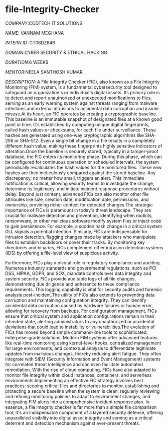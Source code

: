 # file-Integrity-Checker

*COMPANY*:CODTECH IT SOLUTIONS

*NAME*: VANNAM MEGHANA

*INTERN ID* :CT06DZ846

*DOMAIN*:CYBER SECURITY & ETHICAL HACKING

*DURATION*:6 WEEKS

*MENTOR*:NEELA SANTHOSH KUMAR

*DESCRIPTION*:
A File Integrity Checker (FIC), also known as a File Integrity Monitoring (FIM) system, is a fundamental cybersecurity tool designed to safeguard an organization's or individual's digital assets. Its primary role is to detect and report unauthorized or unexpected modifications to files, serving as an early warning system against threats ranging from malware infections and external intrusions to accidental data corruption and insider misuse.At its heart, an FIC operates by creating a cryptographic baseline. This baseline is an immutable snapshot of designated files at a known good point in time. It's established by computing unique digital fingerprints, called hash values or checksums, for each file under surveillance. These hashes are generated using one-way cryptographic algorithms like SHA-256 or SHA-512. Even a single bit change in a file results in a completely different hash value, making these fingerprints highly sensitive indicators of alteration.Once the baseline is securely stored, typically in a tamper-proof database, the FIC enters its monitoring phase. During this phase, which can be configured for continuous operation or scheduled intervals, the system periodically recalculates the hash values for the monitored files. These new hashes are then meticulously compared against the stored baseline. Any discrepancy, no matter how small, triggers an alert. This immediate notification is critical, allowing security teams to investigate the change, determine its legitimacy, and initiate incident response procedures without delay. Beyond just content, advanced FICs can also monitor other file attributes like size, creation date, modification date, permissions, and ownership, providing richer context for detected changes.The strategic importance of FICs is paramount in today's threat landscape. They are crucial for malware detection and prevention, identifying when rootkits, ransomware, or other malicious software modify system files or inject code to gain persistence. For example, a sudden hash change in a critical system DLL signals a potential infection. Similarly, FICs are indispensable for intrusion detection, flagging changes made by attackers who manipulate files to establish backdoors or cover their tracks. By monitoring key directories and binaries, FICs complement other intrusion detection systems (IDS) by offering a file-level view of suspicious activity.

Furthermore, FICs play a pivotal role in regulatory compliance and auditing. Numerous industry standards and governmental regulations, such as PCI DSS, HIPAA, GDPR, and SOX, mandate controls over data integrity and system security. FICs provide auditable logs of all file changes, demonstrating due diligence and adherence to these compliance requirements. This logging capability is vital for security audits and forensic analysis post-incident.The utility of FICs also extends to preventing data corruption and maintaining configuration integrity. They can identify accidental data corruption caused by hardware failures or human error, allowing for recovery from backups. For configuration management, FICs ensure that critical system and application configurations remain in their intended state, alerting administrators to any unauthorized or accidental deviations that could lead to instability or vulnerabilities.The evolution of FICs has moved beyond simple command-line tools to sophisticated, enterprise-grade solutions. Modern FIM systems offer advanced features like real-time monitoring using kernel-level hooks, centralized management for large environments, and contextual analysis to differentiate legitimate updates from malicious changes, thereby reducing alert fatigue. They often integrate with SIEM (Security Information and Event Management) systems for correlated threat intelligence and can even facilitate automated remediation. With the rise of cloud computing, FICs have also adapted to monitor file integrity within cloud instances, containers, and serverless environments.Implementing an effective FIC strategy involves best practices: scoping critical files and directories to monitor, establishing and protecting a secure baseline when the system is clean, regularly reviewing and refining monitoring policies to adapt to environment changes, and integrating FIM alerts into a comprehensive incident response plan. In essence, a file integrity checker is far more than a simple file comparison tool; it's an indispensable component of a layered security defense, offering unparalleled visibility into digital asset integrity and serving as a critical deterrent and detection mechanism against ever-present threats.


